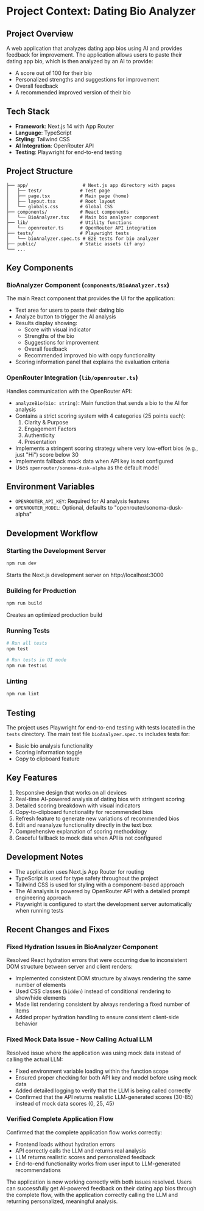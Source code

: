 # Project Context: Dating Bio Analyzer

## Project Overview
A web application that analyzes dating app bios using AI and provides feedback for improvement. The application allows users to paste their dating app bio, which is then analyzed by an AI to provide:
- A score out of 100 for their bio
- Personalized strengths and suggestions for improvement
- Overall feedback
- A recommended improved version of their bio

## Tech Stack
- **Framework**: Next.js 14 with App Router
- **Language**: TypeScript
- **Styling**: Tailwind CSS
- **AI Integration**: OpenRouter API
- **Testing**: Playwright for end-to-end testing

## Project Structure
```
├── app/                    # Next.js app directory with pages
│   ├── test/              # Test page
│   ├── page.tsx           # Main page (home)
│   ├── layout.tsx         # Root layout
│   └── globals.css        # Global CSS
├── components/            # React components
│   └── BioAnalyzer.tsx    # Main bio analyzer component
├── lib/                   # Utility functions
│   └── openrouter.ts      # OpenRouter API integration
├── tests/                 # Playwright tests
│   └── bioAnalyzer.spec.ts # E2E tests for bio analyzer
├── public/                # Static assets (if any)
└── ...
```

## Key Components

### BioAnalyzer Component (`components/BioAnalyzer.tsx`)
The main React component that provides the UI for the application:
- Text area for users to paste their dating bio
- Analyze button to trigger the AI analysis
- Results display showing:
  - Score with visual indicator
  - Strengths of the bio
  - Suggestions for improvement
  - Overall feedback
  - Recommended improved bio with copy functionality
- Scoring information panel that explains the evaluation criteria

### OpenRouter Integration (`lib/openrouter.ts`)
Handles communication with the OpenRouter API:
- `analyzeBio(bio: string)`: Main function that sends a bio to the AI for analysis
- Contains a strict scoring system with 4 categories (25 points each):
  1. Clarity & Purpose
  2. Engagement Factors
  3. Authenticity
  4. Presentation
- Implements a stringent scoring strategy where very low-effort bios (e.g., just "Hi") score below 30
- Implements fallback mock data when API key is not configured
- Uses `openrouter/sonoma-dusk-alpha` as the default model

## Environment Variables
- `OPENROUTER_API_KEY`: Required for AI analysis features
- `OPENROUTER_MODEL`: Optional, defaults to "openrouter/sonoma-dusk-alpha"

## Development Workflow

### Starting the Development Server
```bash
npm run dev
```
Starts the Next.js development server on http://localhost:3000

### Building for Production
```bash
npm run build
```
Creates an optimized production build

### Running Tests
```bash
# Run all tests
npm test

# Run tests in UI mode
npm run test:ui
```

### Linting
```bash
npm run lint
```

## Testing
The project uses Playwright for end-to-end testing with tests located in the `tests` directory. The main test file `bioAnalyzer.spec.ts` includes tests for:
- Basic bio analysis functionality
- Scoring information toggle
- Copy to clipboard feature

## Key Features
1. Responsive design that works on all devices
2. Real-time AI-powered analysis of dating bios with stringent scoring
3. Detailed scoring breakdown with visual indicators
4. Copy-to-clipboard functionality for recommended bios
5. Refresh feature to generate new variations of recommended bios
6. Edit and reanalyze functionality directly in the text box
7. Comprehensive explanation of scoring methodology
8. Graceful fallback to mock data when API is not configured

## Development Notes
- The application uses Next.js App Router for routing
- TypeScript is used for type safety throughout the project
- Tailwind CSS is used for styling with a component-based approach
- The AI analysis is powered by OpenRouter API with a detailed prompt engineering approach
- Playwright is configured to start the development server automatically when running tests

## Recent Changes and Fixes

### Fixed Hydration Issues in BioAnalyzer Component
Resolved React hydration errors that were occurring due to inconsistent DOM structure between server and client renders:
- Implemented consistent DOM structure by always rendering the same number of elements
- Used CSS classes (`hidden`) instead of conditional rendering to show/hide elements
- Made list rendering consistent by always rendering a fixed number of items
- Added proper hydration handling to ensure consistent client-side behavior

### Fixed Mock Data Issue - Now Calling Actual LLM
Resolved issue where the application was using mock data instead of calling the actual LLM:
- Fixed environment variable loading within the function scope
- Ensured proper checking for both API key and model before using mock data
- Added detailed logging to verify that the LLM is being called correctly
- Confirmed that the API returns realistic LLM-generated scores (30-85) instead of mock data scores (0, 25, 45)

### Verified Complete Application Flow
Confirmed that the complete application flow works correctly:
- Frontend loads without hydration errors
- API correctly calls the LLM and returns real analysis
- LLM returns realistic scores and personalized feedback
- End-to-end functionality works from user input to LLM-generated recommendations

The application is now working correctly with both issues resolved. Users can successfully get AI-powered feedback on their dating app bios through the complete flow, with the application correctly calling the LLM and returning personalized, meaningful analysis.
